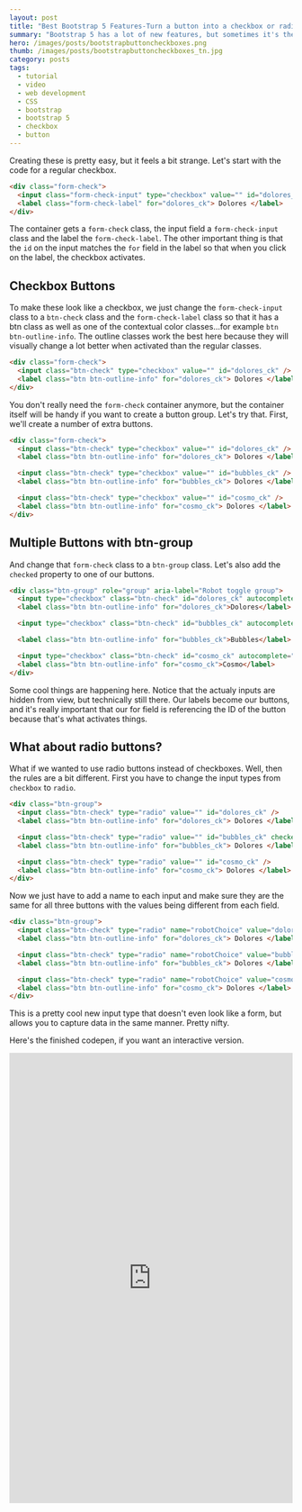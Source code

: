 ```yaml
---
layout: post
title: "Best Bootstrap 5 Features-Turn a button into a checkbox or radio form element"
summary: "Bootstrap 5 has a lot of new features, but sometimes it's the smaller things that really impress me. Let's take a look at just one of those new features. Making something that looks like a button behave like a checkbox or radio element"
hero: /images/posts/bootstrapbuttoncheckboxes.png
thumb: /images/posts/bootstrapbuttoncheckboxes_tn.jpg
category: posts
tags:
  - tutorial
  - video
  - web development
  - CSS
  - bootstrap
  - bootstrap 5
  - checkbox
  - button
---
```


Creating these is pretty easy, but it feels a bit strange. Let's start with the code for a regular checkbox.

```html
<div class="form-check">
  <input class="form-check-input" type="checkbox" value="" id="dolores_ck" />
  <label class="form-check-label" for="dolores_ck"> Dolores </label>
</div>
```

The container gets a `form-check` class, the input field a `form-check-input` class and the label the `form-check-label`. The other important thing is that the `id` on the input matches the `for` field in the label so that when you click on the label, the checkbox activates.

## Checkbox Buttons

To make these look like a checkbox, we just change the `form-check-input` class to a `btn-check` class and the `form-check-label` class so that it has a btn class as well as one of the contextual color classes...for example `btn btn-outline-info`. The outline classes work the best here because they will visually change a lot better when activated than the regular classes.

```html
<div class="form-check">
  <input class="btn-check" type="checkbox" value="" id="dolores_ck" />
  <label class="btn btn-outline-info" for="dolores_ck"> Dolores </label>
</div>
```

You don't really need the `form-check` container anymore, but the container itself will be handy if you want to create a button group. Let's try that. First, we'll create a number of extra buttons.

```html
<div class="form-check">
  <input class="btn-check" type="checkbox" value="" id="dolores_ck" />
  <label class="btn btn-outline-info" for="dolores_ck"> Dolores </label>

  <input class="btn-check" type="checkbox" value="" id="bubbles_ck" />
  <label class="btn btn-outline-info" for="bubbles_ck"> Dolores </label>

  <input class="btn-check" type="checkbox" value="" id="cosmo_ck" />
  <label class="btn btn-outline-info" for="cosmo_ck"> Dolores </label>
</div>
```

## Multiple Buttons with btn-group

And change that `form-check` class to a `btn-group` class. Let's also add the `checked` property to one of our buttons.

```html
<div class="btn-group" role="group" aria-label="Robot toggle group">
  <input type="checkbox" class="btn-check" id="dolores_ck" autocomplete="off" />
  <label class="btn btn-outline-info" for="dolores_ck">Dolores</label>

  <input type="checkbox" class="btn-check" id="bubbles_ck" autocomplete="off" checked />

  <label class="btn btn-outline-info" for="bubbles_ck">Bubbles</label>

  <input type="checkbox" class="btn-check" id="cosmo_ck" autocomplete="off" />
  <label class="btn btn-outline-info" for="cosmo_ck">Cosmo</label>
</div>
```

Some cool things are happening here. Notice that the actualy inputs are hidden from view, but technically still there. Our labels become our buttons, and it's really important that our for field is referencing the ID of the button because that's what activates things.

## What about radio buttons?

What if we wanted to use radio buttons instead of checkboxes. Well, then the rules are a bit different. First you have to change the input types from `checkbox` to `radio`.

```html
<div class="btn-group">
  <input class="btn-check" type="radio" value="" id="dolores_ck" />
  <label class="btn btn-outline-info" for="dolores_ck"> Dolores </label>

  <input class="btn-check" type="radio" value="" id="bubbles_ck" checked />
  <label class="btn btn-outline-info" for="bubbles_ck"> Dolores </label>

  <input class="btn-check" type="radio" value="" id="cosmo_ck" />
  <label class="btn btn-outline-info" for="cosmo_ck"> Dolores </label>
</div>
```

Now we just have to add a name to each input and make sure they are the same for all three buttons with the values being different from each field.

```html
<div class="btn-group">
  <input class="btn-check" type="radio" name="robotChoice" value="dolores" id="dolores_ck" />
  <label class="btn btn-outline-info" for="dolores_ck"> Dolores </label>

  <input class="btn-check" type="radio" name="robotChoice" value="bubbles" id="bubbles_ck" checked />
  <label class="btn btn-outline-info" for="bubbles_ck"> Dolores </label>

  <input class="btn-check" type="radio" name="robotChoice" value="cosmo" id="cosmo_ck" />
  <label class="btn btn-outline-info" for="cosmo_ck"> Dolores </label>
</div>
```

This is a pretty cool new input type that doesn't even look like a form, but allows you to capture data in the same manner. Pretty nifty.

Here's the finished codepen, if you want an interactive version.

<iframe height="800" style="width: 100%;" scrolling="no" title="Bootstrap 5 - Button Groups" src="https://codepen.io/planetoftheweb/embed/xxgerRq?height=300&theme-id=27192&default-tab=html,result" frameborder="no" loading="lazy" allowtransparency="true" allowfullscreen="true">
  See the Pen <a href='https://codepen.io/planetoftheweb/pen/xxgerRq'>Bootstrap 5 - Button Groups</a> by Ray Villalobos
  (<a href='https://codepen.io/planetoftheweb'>@planetoftheweb</a>) on <a href='https://codepen.io'>CodePen</a>.
</iframe>
